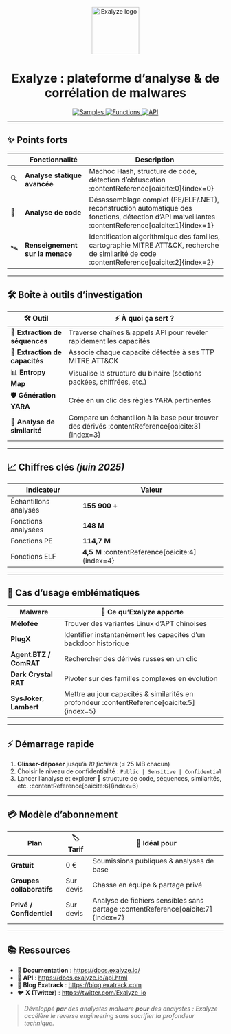 <p align="center">
  <img src="https://exalyze.io/favicon.ico" alt="Exalyze logo" width="110">
</p>

<h1 align="center">Exalyze&nbsp;: plateforme d’analyse &amp; de corrélation de malwares</h1>

<p align="center">
  <a href="https://exalyze.io">
    <img src="https://img.shields.io/badge/Samples-analysés-155.9K-blue?style=for-the-badge&logo=data:image/png;base64,iVBORw0KGgoAAAANSUhEUgAAAAoAAAAKCAYAAACNMs+9AAAAF0lEQVQoU2NkYGD4z0AEYBxVSFIAAAEQAAH0S4J/AAAAAElFTkSuQmCC" alt="Samples">
  </a>
  <a href="https://exalyze.io">
    <img src="https://img.shields.io/badge/Fonctions-analysées-148M-blueviolet?style=for-the-badge" alt="Functions">
  </a>
  <a href="https://docs.exalyze.io/api.html">
    <img src="https://img.shields.io/badge/API-REST-JSON-%F0%9F%9A%80-green?style=for-the-badge" alt="API">
  </a>
</p>

---

## ✨ Points forts

| | Fonctionnalité | Description |
| --- | --- | --- |
| 🔍 | **Analyse statique avancée** | Machoc Hash, structure de code, détection d’obfuscation :contentReference[oaicite:0]{index=0} |
| 🧩 | **Analyse de code** | Désassemblage complet (PE/ELF/.NET), reconstruction automatique des fonctions, détection d’API malveillantes :contentReference[oaicite:1]{index=1} |
| 🛰️ | **Renseignement sur la menace** | Identification algorithmique des familles, cartographie MITRE ATT&CK, recherche de similarité de code :contentReference[oaicite:2]{index=2} |

---

## 🛠️ Boîte à outils d’investigation

| 🛠️ Outil | ⚡ À quoi ça sert ? |
| --- | --- |
| 🧵 **Extraction de séquences** | Traverse chaînes & appels API pour révéler rapidement les capacités |
| 🧠 **Extraction de capacités** | Associe chaque capacité détectée à ses TTP MITRE ATT&CK |
| 📊 **Entropy Map** | Visualise la structure du binaire (sections packées, chiffrées, etc.) |
| 🛡️ **Génération YARA** | Crée en un clic des règles YARA pertinentes |
| 🧬 **Analyse de similarité** | Compare un échantillon à la base pour trouver des dérivés :contentReference[oaicite:3]{index=3} |

---

## 📈 Chiffres clés *(juin 2025)*

| Indicateur | Valeur |
| --- | --- |
| Échantillons analysés | **155 900 +** |
| Fonctions analysées | **148 M** |
| Fonctions PE | **114,7 M** |
| Fonctions ELF | **4,5 M** :contentReference[oaicite:4]{index=4} |

---

## 🚀 Cas d’usage emblématiques

| Malware | 🧩 Ce qu’Exalyze apporte |
| --- | --- |
| **Mélofée** | Trouver des variantes Linux d’APT chinoises |
| **PlugX** | Identifier instantanément les capacités d’un backdoor historique |
| **Agent.BTZ / ComRAT** | Rechercher des dérivés russes en un clic |
| **Dark Crystal RAT** | Pivoter sur des familles complexes en évolution |
| **SysJoker**, **Lambert** | Mettre au jour capacités & similarités en profondeur :contentReference[oaicite:5]{index=5} |

---

## ⚡ Démarrage rapide

1. **Glisser-déposer** jusqu’à *10 fichiers* (≤ 25 MB chacun)  
2. Choisir le niveau de confidentialité : `Public | Sensitive | Confidential`  
3. Lancer l’analyse et explorer 📂 structure de code, séquences, similarités, etc. :contentReference[oaicite:6]{index=6}  

---

## 💳 Modèle d’abonnement

| Plan | 🏷️ Tarif | 🤝 Idéal pour |
| --- | --- | --- |
| **Gratuit** | 0 € | Soumissions publiques & analyses de base |
| **Groupes collaboratifs** | Sur devis | Chasse en équipe & partage privé |
| **Privé / Confidentiel** | Sur devis | Analyse de fichiers sensibles sans partage :contentReference[oaicite:7]{index=7} |

---

## 📚 Ressources

- 📄 **Documentation** : <https://docs.exalyze.io/>  
- 🔌 **API** : <https://docs.exalyze.io/api.html>  
- 📝 **Blog Exatrack** : <https://blog.exatrack.com>  
- 🐦 **X (Twitter)** : <https://twitter.com/Exalyze_io>  

> *Développé **par** des analystes malware **pour** des analystes : Exalyze accélère le reverse engineering sans sacrifier la profondeur technique.*
